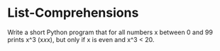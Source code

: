# List-Comprehensions

Write a short Python program that for all numbers x between 0 and 99 prints x^3 (x*x*x), but only if x is even and x^3 < 20.
